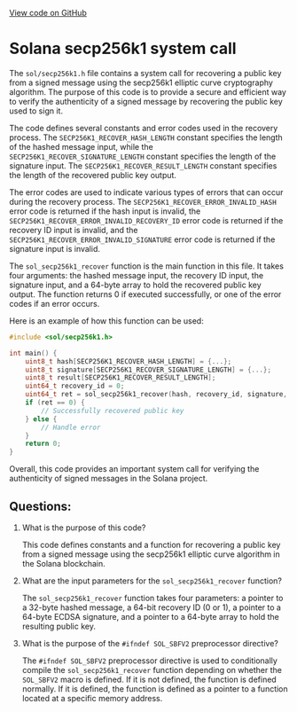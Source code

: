 
[View code on GitHub](https://github.com/solana-labs/solana/blob/master/sdk/bpf/c/inc/sol/secp256k1.h)

# Solana secp256k1 system call

The `sol/secp256k1.h` file contains a system call for recovering a public key from a signed message using the secp256k1 elliptic curve cryptography algorithm. The purpose of this code is to provide a secure and efficient way to verify the authenticity of a signed message by recovering the public key used to sign it.

The code defines several constants and error codes used in the recovery process. The `SECP256K1_RECOVER_HASH_LENGTH` constant specifies the length of the hashed message input, while the `SECP256K1_RECOVER_SIGNATURE_LENGTH` constant specifies the length of the signature input. The `SECP256K1_RECOVER_RESULT_LENGTH` constant specifies the length of the recovered public key output.

The error codes are used to indicate various types of errors that can occur during the recovery process. The `SECP256K1_RECOVER_ERROR_INVALID_HASH` error code is returned if the hash input is invalid, the `SECP256K1_RECOVER_ERROR_INVALID_RECOVERY_ID` error code is returned if the recovery ID input is invalid, and the `SECP256K1_RECOVER_ERROR_INVALID_SIGNATURE` error code is returned if the signature input is invalid.

The `sol_secp256k1_recover` function is the main function in this file. It takes four arguments: the hashed message input, the recovery ID input, the signature input, and a 64-byte array to hold the recovered public key output. The function returns 0 if executed successfully, or one of the error codes if an error occurs.

Here is an example of how this function can be used:

```c
#include <sol/secp256k1.h>

int main() {
    uint8_t hash[SECP256K1_RECOVER_HASH_LENGTH] = {...};
    uint8_t signature[SECP256K1_RECOVER_SIGNATURE_LENGTH] = {...};
    uint8_t result[SECP256K1_RECOVER_RESULT_LENGTH];
    uint64_t recovery_id = 0;
    uint64_t ret = sol_secp256k1_recover(hash, recovery_id, signature, result);
    if (ret == 0) {
        // Successfully recovered public key
    } else {
        // Handle error
    }
    return 0;
}
```

Overall, this code provides an important system call for verifying the authenticity of signed messages in the Solana project.
## Questions: 
 1. What is the purpose of this code?
    
    This code defines constants and a function for recovering a public key from a signed message using the secp256k1 elliptic curve algorithm in the Solana blockchain.

2. What are the input parameters for the `sol_secp256k1_recover` function?
    
    The `sol_secp256k1_recover` function takes four parameters: a pointer to a 32-byte hashed message, a 64-bit recovery ID (0 or 1), a pointer to a 64-byte ECDSA signature, and a pointer to a 64-byte array to hold the resulting public key.

3. What is the purpose of the `#ifndef SOL_SBFV2` preprocessor directive?
    
    The `#ifndef SOL_SBFV2` preprocessor directive is used to conditionally compile the `sol_secp256k1_recover` function depending on whether the `SOL_SBFV2` macro is defined. If it is not defined, the function is defined normally. If it is defined, the function is defined as a pointer to a function located at a specific memory address.